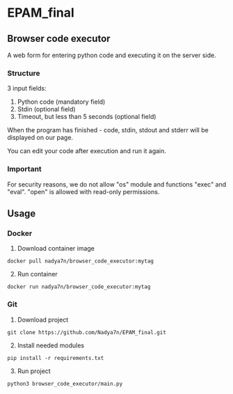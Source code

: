 # EPAM_final
## Browser code executor

A web form for entering python code and executing it on the server side.

### Structure 
3 input fields:
1. Python code (mandatory field) 
2. Stdin (optional field)
3. Timeout, but less than 5 seconds (optional field)

When the program has finished - code, stdin, stdout and stderr will be displayed on our page. 

You can edit your code after execution and run it again.

### Important
For security reasons, we do not allow "os" module and functions "exec" and "eval". "open" is allowed with read-only permissions.

## Usage
### Docker
1. Download container image
```
docker pull nadya7n/browser_code_executor:mytag
```

2. Run container
```
docker run nadya7n/browser_code_executor:mytag
```

### Git
1. Download project
```    
git clone https://github.com/Nadya7n/EPAM_final.git
```

2. Install needed modules
```
pip install -r requirements.txt
```

3. Run project
```
python3 browser_code_executor/main.py
```
